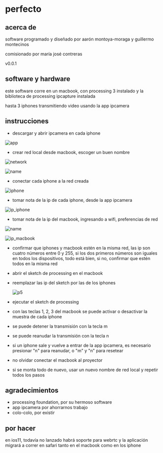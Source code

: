 # perfecto

## acerca de

software programado y diseñado por aarón montoya-moraga y guillermo montecinos

comisionado por maría josé contreras

v0.0.1

## software y hardware

este software corre en un macbook, con processing 3 instalado y la biblioteca de processing ipcapture instalada

 hasta 3 iphones transmitiendo video usando la app ipcamera




## instrucciones

* descargar y abrir ipcamera en cada iphone

 ![app](https://github.com/montoyamoraga/perfecto/raw/gh-pages/pics/ipcamera.png "app ipcamera")

* crear red local desde macbook, escoger un buen nombre

![network](https://github.com/montoyamoraga/perfecto/raw/gh-pages/pics/network.png "create network")

![name](https://github.com/montoyamoraga/perfecto/raw/gh-pages/pics/name.png "network name")

* conectar cada iphone a la red creada

![iphone](https://github.com/montoyamoraga/perfecto/raw/gh-pages/pics/iphone.png "iphone")

* tomar nota de la ip de cada iphone, desde la app ipcamera

![ip_iphone](https://github.com/montoyamoraga/perfecto/raw/gh-pages/pics/ip_iphone.png "ip_iphone")

* tomar nota de la ip del macbook, ingresando a wifi, preferencias de red

![name](https://github.com/montoyamoraga/perfecto/raw/gh-pages/pics/preferences.png "preferences")

![ip_macbook](https://github.com/montoyamoraga/perfecto/raw/gh-pages/pics/ip_macbook.png "ip_macbook")

* confirmar que iphones y macbook estén en la misma red, las ip son cuatro números entre 0 y 255, si los dos primeros números son iguales en todos los dispositivos, todo está bien, si no, confirmar que estén todos en la misma red

* abrir el sketch de processing en el macbook

* reemplazar las ip del sketch por las de los iphones

  ![p5](https://github.com/montoyamoraga/perfecto/raw/gh-pages/pics/ip_p5.png "p5")

* ejecutar el sketch de processing
* con las teclas 1, 2, 3 del macbook se puede activar o desactivar la muestra de cada iphone
* se puede detener la transmisión con la tecla m
* se puede reanudar la transmisión con la tecla n
* si un iphone sale y vuelve a entrar de la app ipcamera, es necesario
presionar "n" para reanudar, o "m" y "n" para resetear
* no olvidar conectar el macbook al proyector
* si se monta todo de nuevo, usar un nuevo nombre de red local y repetir todos los pasos

## agradecimientos

* processing foundation, por su hermoso software
* app ipcamera por ahorrarnos trabajo
* colo-colo, por existir


## por hacer

en ios11, todavía no lanzado habrá soporte para webrtc y la aplicación migrará a correr en safari tanto en el macbook como en los iphone
